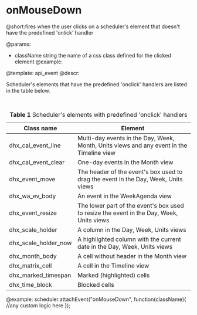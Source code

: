 onMouseDown
=============


@short:fires when the user clicks on a scheduler's element that doesn't have the predefined 'onlick' handler
	

@params:
- className		string		the name of a css class defined for the clicked element
@example:


@template:	api_event
@descr:

Scheduler's elements that have the predefined 'onclick' handlers are listed in the table below.

<br>

<table class="list" cellspacing="0" cellpadding="5" border="0">
	<caption class="caption">
		<strong>Table 1 </strong>
		Scheduler's elements with predefined 'onclick' handlers
	</caption>
	<thead>
	<tr>
		<th>
			Class name
		</th>
		<th>
			Element
		</th>
	</tr>
	</thead>
	<tbody>
	<tr>
		<td>dhx_cal_event_line</td>
		<td>Multi-day events in the Day, Week, Month, Units views and any event in the Timeline view</td>
	</tr>
	<tr>
		<td>dhx_cal_event_clear</td>
		<td>One-day events in the Month view</td>
	</tr>
	<tr>
		<td>dhx_event_move</td>
		<td>The header of the event's box used to drag  the event in the Day, Week, Units views</td>
	</tr>
	<tr>
		<td>dhx_wa_ev_body</td>
		<td>An event in the WeekAgenda view</td>
	</tr>
	<tr>
		<td>dhx_event_resize</td>
		<td>The lower part of the event's box used to resize the event in the Day, Week, Units views	</td>
	</tr>
    <tr>
		<td>dhx_scale_holder</td>
		<td>A column in the Day, Week, Units views</td>
	</tr>
	<tr>
		<td>dhx_scale_holder_now</td>
		<td>A highlighted column with the current date in the Day, Week, Units views</td>
	</tr>
	<tr>
		<td>dhx_month_body</td>
		<td>A cell without header in the Month view</td>
	</tr>
    <tr>
		<td>dhx_matrix_cell</td>
		<td>A cell in the Timeline view</td>
	</tr>
	<tr>
		<td>dhx_marked_timespan</td>
		<td>Marked (highlighted) cells</td>
	</tr>
	<tr>
		<td>dhx_time_block</td>
		<td>Blocked cells</td>
	</tr>
	</tbody>
</table>

@example:
scheduler.attachEvent("onMouseDown", function(className){
    //any custom logic here
});